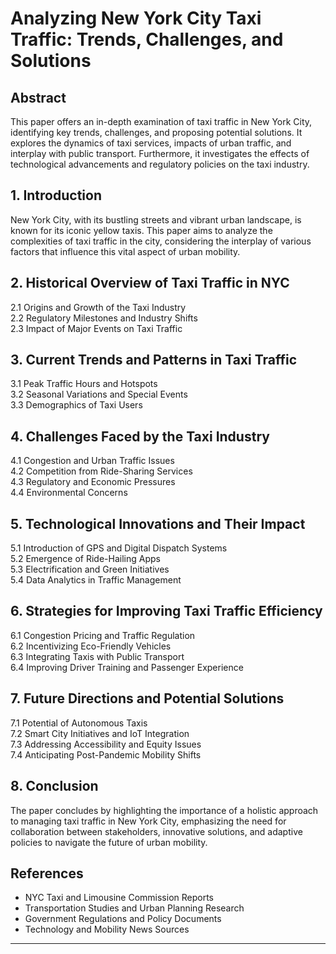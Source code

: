 # Analyzing New York City Taxi Traffic: Trends, Challenges, and Solutions

## Abstract

This paper offers an in-depth examination of taxi traffic in New York City, identifying key trends, challenges, and proposing potential solutions. It explores the dynamics of taxi services, impacts of urban traffic, and interplay with public transport. Furthermore, it investigates the effects of technological advancements and regulatory policies on the taxi industry.

## 1. Introduction

New York City, with its bustling streets and vibrant urban landscape, is known for its iconic yellow taxis. This paper aims to analyze the complexities of taxi traffic in the city, considering the interplay of various factors that influence this vital aspect of urban mobility.

## 2. Historical Overview of Taxi Traffic in NYC

2.1 Origins and Growth of the Taxi Industry  
2.2 Regulatory Milestones and Industry Shifts  
2.3 Impact of Major Events on Taxi Traffic

## 3. Current Trends and Patterns in Taxi Traffic

3.1 Peak Traffic Hours and Hotspots  
3.2 Seasonal Variations and Special Events  
3.3 Demographics of Taxi Users

## 4. Challenges Faced by the Taxi Industry

4.1 Congestion and Urban Traffic Issues  
4.2 Competition from Ride-Sharing Services  
4.3 Regulatory and Economic Pressures  
4.4 Environmental Concerns

## 5. Technological Innovations and Their Impact

5.1 Introduction of GPS and Digital Dispatch Systems  
5.2 Emergence of Ride-Hailing Apps  
5.3 Electrification and Green Initiatives  
5.4 Data Analytics in Traffic Management

## 6. Strategies for Improving Taxi Traffic Efficiency

6.1 Congestion Pricing and Traffic Regulation  
6.2 Incentivizing Eco-Friendly Vehicles  
6.3 Integrating Taxis with Public Transport  
6.4 Improving Driver Training and Passenger Experience

## 7. Future Directions and Potential Solutions

7.1 Potential of Autonomous Taxis  
7.2 Smart City Initiatives and IoT Integration  
7.3 Addressing Accessibility and Equity Issues  
7.4 Anticipating Post-Pandemic Mobility Shifts

## 8. Conclusion

The paper concludes by highlighting the importance of a holistic approach to managing taxi traffic in New York City, emphasizing the need for collaboration between stakeholders, innovative solutions, and adaptive policies to navigate the future of urban mobility.

## References

-   NYC Taxi and Limousine Commission Reports
-   Transportation Studies and Urban Planning Research
-   Government Regulations and Policy Documents
-   Technology and Mobility News Sources

---

